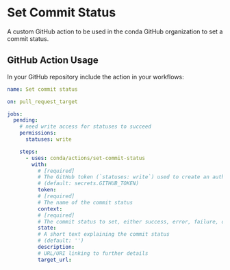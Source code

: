 # Set Commit Status

A custom GitHub action to be used in the conda GitHub organization to set a commit
status.

## GitHub Action Usage

In your GitHub repository include the action in your workflows:

```yaml
name: Set commit status

on: pull_request_target

jobs:
  pending:
    # need write access for statuses to succeed
    permissions:
      statuses: write

    steps:
      - uses: conda/actions/set-commit-status
        with:
          # [required]
          # The GitHub token (`statuses: write`) used to create an authenticated client
          # (default: secrets.GITHUB_TOKEN)
          token:
          # [required]
          # The name of the commit status
          context:
          # [required]
          # The commit status to set, either success, error, failure, or pending
          state:
          # A short text explaining the commit status
          # (default: '')
          description:
          # URL/URI linking to further details
          target_url:
```
